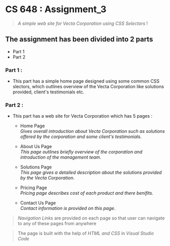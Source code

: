# CS 648 : Assignment_3
>_A simple web site for Vecta Corporation using CSS Selectors_ !  

## The assignment has been divided into 2 parts
* Part 1
* Part 2

### Part 1 :
* This part has a simple home page designed using some common CSS slectors, which outlines overview of the Vecta Corporation like solutions provided, client's testimonials etc.

### Part 2 :
* This part has a web site for Vecta Corporation which has 5 pages :
    * Home Page  
        _Gives overall introduction about Vecta Corporation such as solutions offered by the corporation and some client's testimonials_.  

    * About Us Page  
        _This page outlines briefly overview of the corporation and introduction of the management team_.
        
    * Solutions Page  
        _This page gives a detailed description about the solutions provided by the Vecta Corporation_.

    * Pricing Page  
        _Pricing page describes cost of each product and there benifits._  

    * Contact Us Page  
        _Contact information is provided on this page_.

>_Navigation Links_ are provided on each page so that user can navigate to any of these pages from anywhere  

>The page is built with the help of _HTML and CSS_ in _Visual Studio Code_
